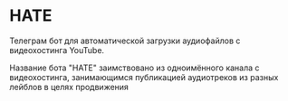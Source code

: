 # HATE

Телеграм бот для автоматической загрузки аудиофайлов с видеохостинга YouTube.

Название бота "HATE" заимствовано из одноимённого канала с видеохостинга, занимающимся публикацией аудиотреков из разных лейблов в целях продвижения
